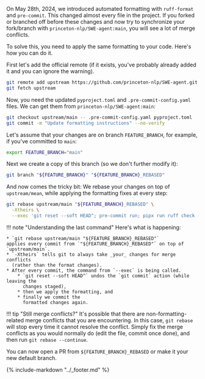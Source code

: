 On May 28th, 2024, we introduced automated formatting with `ruff-format` and `pre-commit`. This changed almost every file in the project.
If you forked or branched off before these changes and now try to synchronize your fork/branch with `princeton-nlp/SWE-agent:main`, you will
see a lot of merge conflicts.

To solve this, you need to apply the same formatting to your code. Here's how you can do it.

First let's add the official remote (if it exists, you've probably already added it and you can ignore the warning).

```bash
git remote add upstream https://github.com/princeton-nlp/SWE-agent.git
git fetch upstream
```

Now, you need the updated `pyproject.toml` and `.pre-commit-config.yaml` files.
We can get them from `princeton-nlp/SWE-agent:main`:

```bash
git checkout upstream/main -- .pre-commit-config.yaml pyproject.toml
git commit -m "Update formatting instructions" --no-verify
```

Let's assume that your changes are on branch `FEATURE_BRANCH`, for example, if you've committed to `main`:

```bash
export FEATURE_BRANCH="main"
```

Next we create a copy of this branch (so we don't further modify it):

```bash
git branch "${FEATURE_BRANCH}" "${FEATURE_BRANCH}_REBASED"
```

And now comes the tricky bit: We rebase your changes on top of `upstream/mean`, while applying
the formatting fixes at every step:

```bash
git rebase upstream/main "${FEATURE_BRANCH}_REBASED" \
  -Xtheirs \
  --exec 'git reset --soft HEAD^; pre-commit run; pipx run ruff check --fix --unsafe-fixes; git add -u; git commit -C HEAD@{1} --no-verify'
```

!!! note "Understanding the last command"
    Here's what is happening:

    * `git rebase upstream/main "${FEATURE_BRANCH}_REBASED"`
    applies every commit from `"${FEATURE_BRANCH}_REBASED"` on top of `upstream/main`.
    * `-Xtheirs` tells git to always take _your_ changes for merge conflicts
      (rather than the format changes).
    * After every commit, the command from `--exec` is being called.
        * `git reset --soft HEAD^` undos the `git commit` action (while leaving the
          changes staged),
        * then we apply the formatting, and
        * finally we commit the
          formatted changes again.

!!! tip "Still merge conflicts?"
    It's possible that there are non-formatting-related merge conflicts that you are encountering.
    In this case, `git rebase` will stop every time it cannot resolve the conflict.
    Simply fix the merge conflicts as you would normally do (edit the file, commit once done),
    and then run `git rebase --continue`.

You can now open a PR from `${FEATURE_BRANCH}_REBASED` or make it your new default branch.

{% include-markdown "../_footer.md" %}